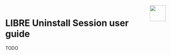 <img align="right" height="50" src="https://raw.githubusercontent.com/startxfr/libre/dev/doc/assets/logo.svg?sanitize=true">

# LIBRE Uninstall Session user guide


TODO